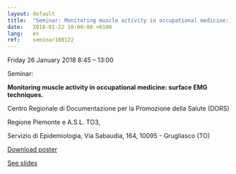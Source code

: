 ```yaml
---
layout: default
title:  "Seminar: Monitoring muscle activity in occupational medicine: surface EMG techniques."
date:   2018-01-22 10:00:00 +0100
lang:   en
ref:    seminar180122
---
```


Friday 26 January 2018 8:45 – 13:00

Seminar:

<strong>Monitoring muscle activity in occupational medicine: surface EMG techniques.</strong>

Centro Regionale di Documentazione per la Promozione della Salute (DORS)

Regione Piemonte e A.S.L. TO3,

Servizio di Epidemiologia, Via Sabaudia, 164, 10095 - Grugliasco (TO)

<a href="/assets/pdfs/180122_locandina_seminario_dors.pdf">Download poster</a>

<a href="/it/emg/material/teaching/seminario_dors">See slides</a>